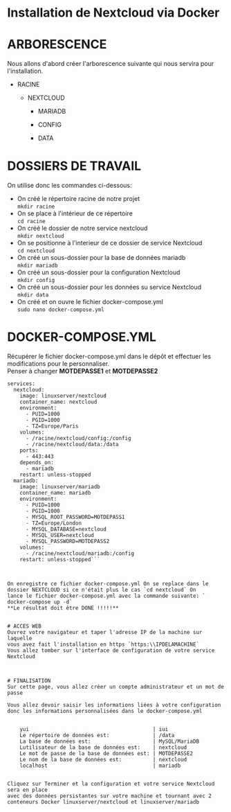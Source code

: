 # Installation de Nextcloud via Docker  


# ARBORESCENCE
Nous allons d'abord créer l'arborescence suivante qui nous servira pour 
l'installation.    

* RACINE 

    * NEXTCLOUD 
    
        * MARIADB 
    
        * CONFIG 
    
        * DATA 
    



# DOSSIERS DE TRAVAIL
On utilise donc les commandes ci-dessous:
* On créé le répertoire racine de notre projet  
`mkdir racine`
* On se place à l'intérieur de ce répertoire  
`cd racine`
* On créé le dossier de notre service nextcloud  
`mkdir nextcloud`
* On se positionne à l'interieur de ce dossier de service Nextcloud  
`cd nextcloud`
* On créé un sous-dossier pour la base de données mariadb  
`mkdir mariadb`
* On créé un sous-dossier pour la configuration Nextcloud  
`mkdir config`
* On créé un sous-dossier pour les données su service Nextcloud  
`mkdir data`
* On créé et on ouvre le fichier docker-compose.yml  
`sudo nano docker-compose.yml`


# DOCKER-COMPOSE.YML
Récupérer le fichier docker-compose.yml dans le dépôt et effectuer les modifications pour le personnaliser.  
Penser à changer **MOTDEPASSE1** et **MOTDEPASSE2**  


```version: "2"
services:
  nextcloud:
    image: linuxserver/nextcloud
    container_name: nextcloud
    environment:
      - PUID=1000
      - PGID=1000
      - TZ=Europe/Paris
    volumes:
      - /racine/nextcloud/config:/config
      - /racine/nextcloud/data:/data
    ports:
      - 443:443
    depends_on:
      - mariadb
    restart: unless-stopped
  mariadb:
    image: linuxserver/mariadb
    container_name: mariadb
    environment:
      - PUID=1000
      - PGID=1000
      - MYSQL_ROOT_PASSWORD=MOTDEPASS1
      - TZ=Europe/London
      - MYSQL_DATABASE=nextcloud
      - MYSQL_USER=nextcloud
      - MYSQL_PASSWORD=MOTDEPASS2
    volumes:
      - /racine/nextcloud/mariadb:/config
    restart: unless-stopped``` 


    
On enregistre ce fichier docker-compose.yml On se replace dans le 
dossier NEXTCLOUD si ce n'était plus le cas `cd nextcloud` On 
lance le fichier docker-compose.yml avec la commande suivante: ` 
docker-compose up -d`  
**Le résultat doit être DONE !!!!!**


# ACCES WEB
Ouvrez votre navigateur et taper l'adresse IP de la machine sur laquelle 
vous avez fait l'installation en https `https:\\IPDELAMACHINE` 
Vous allez tomber sur l'interface de configuration de votre service 
Nextcloud



# FINALISATION
Sur cette page, vous allez créer un compte administrateur et un mot de 
passe

Vous allez devoir saisir les informations liées à votre configuration 
donc les informations personnalisées dans le docker-compose.yml 


    yui                                        | iui
    Le répertoire de données est:              | /data
    La base de données est:                    | MySQL/MariaDB
    Lutilisateur de la base de données est:    | nextcloud
    Le mot de passe de la base de données est: | MOTDEPASSE2
    Le nom de la base de données est:          | nextcloud
    localhost                                  | mariadb


Cliquez sur Terminer et la configuration et votre service Nextcloud sera en place 
avec des données persistantes sur votre machine et tournant avec 2 
conteneurs Docker linuxserver/nextcloud et linuxserver/mariadb
